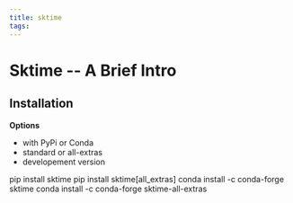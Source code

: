 ```yaml
---
title: sktime
tags:
---
```

# Sktime -- A Brief Intro
## Installation
**Options**
- with PyPi or Conda
- standard or all-extras
- developement version

pip install sktime
pip install sktime[all_extras]
conda install -c conda-forge sktime
conda install -c conda-forge sktime-all-extras

